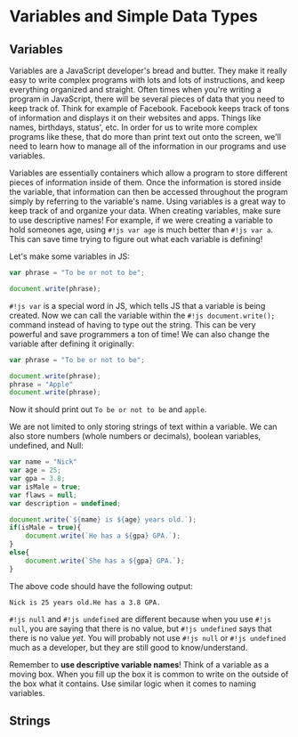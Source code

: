 # Variables and Simple Data Types  

## Variables 

Variables are a JavaScript developer's bread and butter. They make it really easy to write complex programs with lots and lots of instructions, and keep everything organized and straight.  Often times when you're writing a program in JavaScript, there will be several pieces of data that you need to keep track of.  Think for example of Facebook. Facebook keeps track of tons of information and displays it on their websites and apps. Things like names, birthdays, status', etc. In order for us to write more complex programs like these, that do more than print text out onto the screen, we'll need to learn how to manage all of the information in our programs and use variables.  

Variables are essentially containers which allow a program to store different pieces of information inside of them. Once the information is stored inside the variable, that information can then be accessed throughout the program simply by referring to the variable's name.  Using variables is a great way to keep track of and organize your data.  When creating variables, make sure to use descriptive names!  For example, if we were creating a variable to hold someones age, using `#!js var age` is much better than `#!js var a`.  This can save time trying to figure out what each variable is defining!

Let's make some variables in JS:
```js
var phrase = "To be or not to be";

document.write(phrase);
```

`#!js var` is a special word in JS, which tells JS that a variable is being created.  Now we can call the variable within the `#!js document.write();` command instead of having to type out the string.  This can be very powerful and save programmers a ton of time!  We can also change the variable after defining it originally:
```js
var phrase = "To be or not to be";

document.write(phrase);
phrase = "Apple"
document.write(phrase);
```
Now it should print out `To be or not to be` and `apple`.

We are not limited to only storing strings of text within a variable.  We can also store numbers (whole numbers or decimals), boolean variables, undefined, and Null:
```js
var name = "Nick"
var age = 25;
var gpa = 3.8;
var isMale = true;
var flaws = null;
var description = undefined;

document.write(`${name} is ${age} years old.`);
if(isMale = true){
	document.write(`He has a ${gpa} GPA.`);
}
else{
	document.write(`She has a ${gpa} GPA.`);
}
```
The above code should have the following output:
```
Nick is 25 years old.He has a 3.8 GPA.
```
`#!js null` and `#!js undefined` are different because when you use `#!js null`, you are saying that there is no value, but `#!js undefined` says that there is no value *yet*.  You will probably not use `#!js null` or `#!js undefined` much as a developer, but they are still good to know/understand.

Remember to **use descriptive variable names**!  Think of a variable as a moving box.  When you fill up the box it is common to write on the outside of the box what it contains.  Use similar logic when it comes to naming variables.

## Strings
